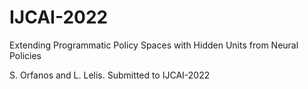 # IJCAI-2022
Extending Programmatic Policy Spaces with Hidden Units from Neural Policies

S. Orfanos and L. Lelis.
Submitted to IJCAI-2022
